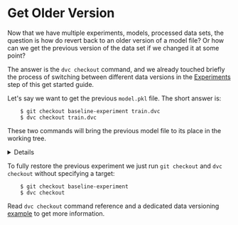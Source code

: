 # Get Older Version

Now that we have multiple experiments, models, processed data sets, the question
is how do revert back to an older version of a model file? Or how can we get the
previous version of the data set if we changed it at some point?

The answer is the `dvc checkout` command, and we already touched briefly the
process of switching between different data versions in the
[Experiments]('/doc/get-started/experiments') step of this get started guide.

Let's say we want to get the previous `model.pkl` file. The short answer is:

```dvc
    $ git checkout baseline-experiment train.dvc
    $ dvc checkout train.dvc
```

These two commands will bring the previous model file to its place in the
working tree.

<details>

### Expand to learn more about DVC internals

DVC is using special meta-files (`.dvc` files) to track data files, directories,
end results that are under DVC control. In this case, `train.dvc` among other
things describes the `model.pkl` file this way:

```yaml
    outs:
        md5: a66489653d1b6a8ba989799367b32c43
        path: model.pkl
```

`a664...2c43` is the "address" of the file in the local or remote DVC storage.

It means that if we want to get to the previous version, we need to restore the
DVC file first to with the `git checkout` command. Only after that DVC can
restore the model file using the new "address" from the `.dvc` file.

</details>

To fully restore the previous experiment we just run `git checkout` and
`dvc checkout` without specifying a target:

```dvc
    $ git checkout baseline-experiment
    $ dvc checkout
```

Read `dvc checkout` command reference and a dedicated data versioning
[example](/doc/get-started/example-versioning) to get more information.
